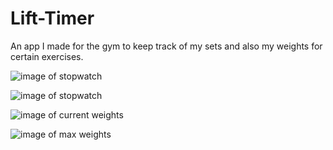 # Lift-Timer
An app I made for the gym to keep track of my sets and also my weights for certain exercises.

![image of stopwatch](/Images/IMG_5200_50.png)

![image of stopwatch](/Images/IMG_5198_50_1_50.png)

![image of current weights](/Images/IMG_5201_50.png)

![image of max weights](/Images/IMG_5202_50.png)

